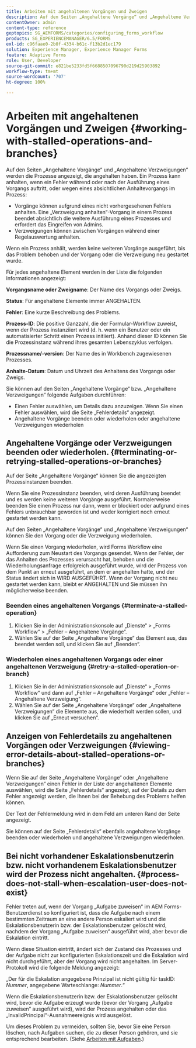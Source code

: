 ```yaml
---
title: Arbeiten mit angehaltenen Vorgängen und Zweigen
description: Auf den Seiten „Angehaltene Vorgänge“ und „Angehaltene Verzweigungen“ werden die Prozesse angezeigt, die angehalten haben.
contentOwner: admin
content-type: reference
geptopics: SG_AEMFORMS/categories/configuring_forms_workflow
products: SG_EXPERIENCEMANAGER/6.5/FORMS
exl-id: c96faae0-2b0f-4334-b61c-f13b2d1ec179
solution: Experience Manager, Experience Manager Forms
feature: Adaptive Forms
role: User, Developer
source-git-commit: e821be5233fd5f6688507096790d219d25903892
workflow-type: tm+mt
source-wordcount: '707'
ht-degree: 100%

---
```


# Arbeiten mit angehaltenen Vorgängen und Zweigen {#working-with-stalled-operations-and-branches}

Auf den Seiten „Angehaltene Vorgänge“ und „Angehaltene Verzweigungen“ werden die Prozesse angezeigt, die angehalten haben. Ein Prozess kann anhalten, wenn ein Fehler während oder nach der Ausführung eines Vorgangs auftritt, oder wegen eines absichtlichen Anhaltevorgangs im Prozess:

* Vorgänge können aufgrund eines nicht vorhergesehenen Fehlers anhalten. Eine „Verzweigung anhalten“-Vorgang in einem Prozess beendet absichtlich die weitere Ausführung eines Prozesses und erfordert das Eingreifen von Admins.
* Verzweigungen können zwischen Vorgängen während einer Regelauswertung anhalten.

Wenn ein Prozess anhält, werden keine weiteren Vorgänge ausgeführt, bis das Problem behoben und der Vorgang oder die Verzweigung neu gestartet wurde.

Für jedes angehaltene Element werden in der Liste die folgenden Informationen angezeigt:

**Vorgangsname oder Zweigname**: Der Name des Vorgangs oder Zweigs.

**Status**: Für angehaltene Elemente immer ANGEHALTEN.

**Fehler**: Eine kurze Beschreibung des Problems.

**Prozess-ID**: Die positive Ganzzahl, die der Formular-Workflow zuweist, wenn der Prozess instanziiert wird (d. h. wenn ein Benutzer oder ein automatisierter Schritt einen Prozess initiiert). Anhand dieser ID können Sie die Prozessinstanz während ihres gesamten Lebenszyklus verfolgen.

**Prozessname/-version**: Der Name des in Workbench zugewiesenen Prozesses.

**Anhalte-Datum**: Datum und Uhrzeit des Anhaltens des Vorgangs oder Zweigs.

Sie können auf den Seiten „Angehaltene Vorgänge“ bzw. „Angehaltene Verzweigungen“ folgende Aufgaben durchführen:

* Einen Fehler auswählen, um Details dazu anzuzeigen. Wenn Sie einen Fehler auswählen, wird die Seite „Fehlerdetails“ angezeigt.
* Angehaltene Vorgänge beenden oder wiederholen oder angehaltene Verzweigungen wiederholen

## Angehaltene Vorgänge oder Verzweigungen beenden oder wiederholen. {#terminating-or-retrying-stalled-operations-or-branches}

Auf der Seite „Angehaltene Vorgänge“ können Sie die angezeigten Prozessinstanzen beenden.

Wenn Sie eine Prozessinstanz beenden, wird deren Ausführung beendet und es werden keine weiteren Vorgänge ausgeführt. Normalerweise beenden Sie einen Prozess nur dann, wenn er blockiert oder aufgrund eines Fehlers unbrauchbar geworden ist und weder korrigiert noch erneut gestartet werden kann.

Auf den Seiten „Angehaltene Vorgänge“ und „Angehaltene Verzweigungen“ können Sie den Vorgang oder die Verzweigung wiederholen.

Wenn Sie einen Vorgang wiederholen, wird Forms Workflow eine Aufforderung zum Neustart des Vorgangs gesendet. Wenn der Fehler, der das Anhalten des Prozesses verursacht hat, behoben und die Wiederholungsanfrage erfolgreich ausgeführt wurde, wird der Prozess von dem Punkt an erneut ausgeführt, an dem er angehalten hatte, und der Status ändert sich in WIRD AUSGEFÜHRT. Wenn der Vorgang nicht neu gestartet werden kann, bleibt er ANGEHALTEN und Sie müssen ihn möglicherweise beenden.

### Beenden eines angehaltenen Vorgangs {#terminate-a-stalled-operation}

1. Klicken Sie in der Administrationskonsole auf „Dienste“ > „Forms Workflow“ > „Fehler – Angehaltene Vorgänge“.
1. Wählen Sie auf der Seite „Angehaltene Vorgänge“ das Element aus, das beendet werden soll, und klicken Sie auf „Beenden“.

### Wiederholen eines angehaltenen Vorgangs oder einer angehaltenen Verzweigung {#retry-a-stalled-operation-or-branch}

1. Klicken Sie in der Administrationskonsole auf „Dienste“ > „Forms Workflow“ und dann auf „Fehler – Angehaltene Vorgänge“ oder „Fehler – Angehaltene Verzweigung“.
1. Wählen Sie auf der Seite „Angehaltene Vorgänge“ oder „Angehaltene Verzweigungen“ die Elemente aus, die wiederholt werden sollen, und klicken Sie auf „Erneut versuchen“.

## Anzeigen von Fehlerdetails zu angehaltenen Vorgängen oder Verzweigungen {#viewing-error-details-about-stalled-operations-or-branches}

Wenn Sie auf der Seite „Angehaltene Vorgänge“ oder „Angehaltene Verzweigungen“ einen Fehler in der Liste der angehaltenen Elemente auswählen, wird die Seite „Fehlerdetails“ angezeigt, auf der Details zu dem Fehler angezeigt werden, die Ihnen bei der Behebung des Problems helfen können.

Der Text der Fehlermeldung wird in dem Feld am unteren Rand der Seite angezeigt.

Sie können auf der Seite „Fehlerdetails“ ebenfalls angehaltene Vorgänge beenden oder wiederholen und angehaltene Verzweigungen wiederholen.

## Bei nicht vorhandener Eskalationsbenutzerin bzw. nicht vorhandenem Eskalationsbenutzer wird der Prozess nicht angehalten. {#process-does-not-stall-when-escalation-user-does-not-exist}

Fehler treten auf, wenn der Vorgang „Aufgabe zuweisen“ im AEM Forms-Benutzerdienst so konfiguriert ist, dass die Aufgabe nach einem bestimmten Zeitraum an eine andere Person eskaliert wird und die Eskalationsbenutzerin bzw. der Eskalationsbenutzer gelöscht wird, nachdem der Vorgang „Aufgabe zuweisen“ ausgeführt wird, aber bevor die Eskalation eintritt.

Wenn diese Situation eintritt, ändert sich der Zustand des Prozesses und der Aufgabe nicht zur konfigurierten Eskalationszeit und die Eskalation wird nicht durchgeführt, aber der Vorgang wird nicht angehalten. Im Server-Protokoll wird die folgende Meldung angezeigt:

„Der für die Eskalation angegebene Prinzipal ist nicht gültig für taskID: *Nummer*, angegebene Warteschlange: *Nummer*.“

Wenn die Eskalationsbenutzerin bzw. der Eskalationsbenutzer gelöscht wird, bevor die Aufgabe erzeugt wurde (bevor der Vorgang „Aufgabe zuweisen“ ausgeführt wird), wird der Prozess angehalten oder das „InvalidPrincipal“-Ausnahmeereignis wird ausgelöst.

Um dieses Problem zu vermeiden, sollten Sie, bevor Sie eine Person löschen, nach Aufgaben suchen, die zu dieser Person gehören, und sie entsprechend bearbeiten. (Siehe [Arbeiten mit Aufgaben](/help/forms/using/admin-help/tasks.md#working-with-tasks).)
